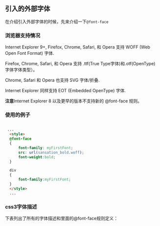 ## 引入的外部字体

在介绍引入外部字体的时候，先来介绍一下`@font-face`

### 浏览器支持情况

Internet Explorer 9+, Firefox, Chrome, Safari, 和 Opera 支持 WOFF (Web Open Font Format) 字体.

Firefox, Chrome, Safari, 和 Opera 支持 .ttf(True Type字体)和.otf(OpenType)字体字体类型）。

Chrome, Safari 和 Opera 也支持 SVG 字体/折叠.

Internet Explorer 同样支持 EOT (Embedded OpenType) 字体.

**注意**Internet Explorer 8 以及更早的版本不支持新的 @font-face 规则。


### 使用的例子

```html

 ...
  <style> 
  @font-face
  {
      font-family: myFirstFont;
      src: url(sansation_bold.woff);
      font-weight:bold;
  }

  div
  {
      font-family:myFirstFont;
  }
  </style>
  ...

```

### css3字体描述

下表列出了所有的字体描述和里面的@font-face规则定义：
